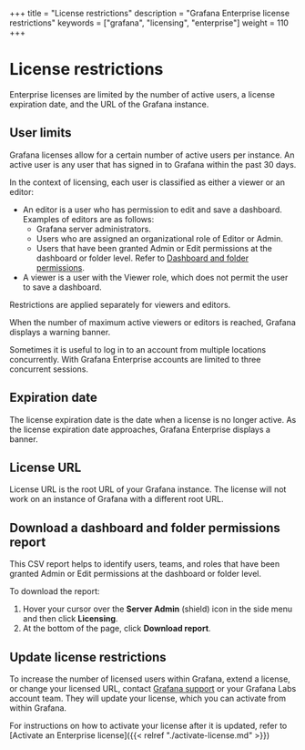 +++
title = "License restrictions"
description = "Grafana Enterprise license restrictions"
keywords = ["grafana", "licensing", "enterprise"]
weight = 110
+++

# License restrictions

Enterprise licenses are limited by the number of active users, a license expiration date, and the URL of the Grafana instance.

## User limits

Grafana licenses allow for a certain number of active users per instance. An active user is any user that has signed in to Grafana within the past 30 days.

In the context of licensing, each user is classified as either a viewer or an editor:

- An editor is a user who has permission to edit and save a dashboard. Examples of editors are as follows:
    - Grafana server administrators.
    - Users who are assigned an organizational role of Editor or Admin.
    - Users that have been granted Admin or Edit permissions at the dashboard or folder level. Refer to [Dashboard and folder permissions](https://grafana.com/docs/grafana/latest/permissions/dashboard_folder_permissions/).     
- A viewer is a user with the Viewer role, which does not permit the user to save a dashboard.

Restrictions are applied separately for viewers and editors.

When the number of maximum active viewers or editors is reached, Grafana displays a warning banner.

Sometimes it is useful to log in to an account from multiple locations concurrently. With Grafana Enterprise accounts are limited to three concurrent sessions.

## Expiration date

The license expiration date is the date when a license is no longer active. As the license expiration date approaches, Grafana Enterprise displays a banner.

## License URL

License URL is the root URL of your Grafana instance. The license will not work on an instance of Grafana with a different root URL.

## Download a dashboard and folder permissions report

This CSV report helps to identify users, teams, and roles that have been granted Admin or Edit permissions at the dashboard or folder level.

To download the report:
1. Hover your cursor over the **Server Admin** (shield) icon in the side menu and then click **Licensing**.
2. At the bottom of the page, click **Download report**.

## Update license restrictions

To increase the number of licensed users within Grafana, extend a license, or change your licensed URL, contact [Grafana support](https://grafana.com/profile/org#support) or your Grafana Labs account team. They will update your license, which you can activate from within Grafana. 

For instructions on how to activate your license after it is updated, refer to 
[Activate an Enterprise license]({{< relref "./activate-license.md" >}})
